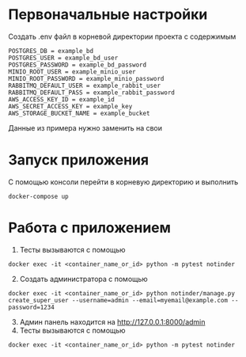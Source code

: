 # Первоначальные настройки
Создать .env файл в корневой директории проекта с содержимым
```
POSTGRES_DB = example_bd
POSTGRES_USER = example_bd_user
POSTGRES_PASSWORD = example_bd_password
MINIO_ROOT_USER = example_minio_user
MINIO_ROOT_PASSWORD = example_minio_password
RABBITMQ_DEFAULT_USER = example_rabbit_user
RABBITMQ_DEFAULT_PASS = example_rabbit_password
AWS_ACCESS_KEY_ID = example_id
AWS_SECRET_ACCESS_KEY = example_key
AWS_STORAGE_BUCKET_NAME = example_bucket
```
Данные из примера нужно заменить на свои
# Запуск приложения
С помощью консоли перейти в корневую директорию и выполнить
```
docker-compose up
```
# Работа с приложением
1. Тесты вызываются с помощью
```
docker exec -it <container_name_or_id> python -m pytest notinder
```
2. Создать администратора с помощью
```
docker exec -it <container_name_or_id> python notinder/manage.py create_super_user --username=admin --email=myemail@example.com --password=1234
```
3. Админ панель находится на http://127.0.0.1:8000/admin
3. Тесты вызываются с помощью
```
docker exec -it <container_name_or_id> python -m pytest notinder
```